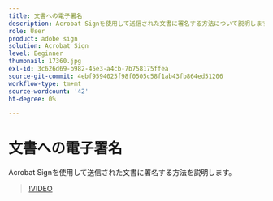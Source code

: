 ```yaml
---
title: 文書への電子署名
description: Acrobat Signを使用して送信された文書に署名する方法について説明します
role: User
product: adobe sign
solution: Acrobat Sign
level: Beginner
thumbnail: 17360.jpg
exl-id: 3c626d69-b982-45e3-a4cb-7b758175ffea
source-git-commit: 4ebf9594025f98f0505c58f1ab43fb864ed51206
workflow-type: tm+mt
source-wordcount: '42'
ht-degree: 0%

---
```


# 文書への電子署名

Acrobat Signを使用して送信された文書に署名する方法を説明します。

>[!VIDEO](https://video.tv.adobe.com/v/344217?quality=12&learn=on&hidetitle=true)

